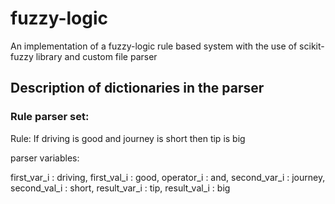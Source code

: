 # fuzzy-logic

An implementation of a fuzzy-logic rule based system with the use of scikit-fuzzy library and custom file parser

## Description of dictionaries in the parser

### Rule parser set:

Rule: If driving is good and journey is short then tip is big

parser variables:

first_var_i : driving,
first_val_i : good,
operator_i : and,
second_var_i : journey,
second_val_i : short,
result_var_i : tip,
result_val_i : big
